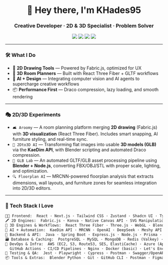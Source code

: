 <h1 align="center">👋 Hey there, I'm KHades95</h1>
<h3 align="center">Creative Developer · 2D & 3D Specialist · Problem Solver</h3>

<p align="center">
  <img src="https://img.shields.io/badge/React-%5E18-blue?style=flat&logo=react" />
  <img src="https://img.shields.io/badge/Fabric.js-5.3-orange?style=flat" />
  <img src="https://img.shields.io/badge/Three.js-Scene%20Master-000000?style=flat" />
  <img src="https://img.shields.io/badge/Next.js-%20SSR%20Expert-black?style=flat" />
</p>

---

### 🛠 What I Do

- 🧱 **2D Drawing Tools** — Powered by Fabric.js, optimized for UX
- 🧊 **3D Room Planners** — Built with React Three Fiber + GLTF workflows
- 🧠 **AI + Design** — Integrating computer vision and AI agents to supercharge creative workflows
- 📦 **Performance First** — Draco compression, lazy loading, and smooth rendering

---

### 🎭 2D/3D Experiments

- `🛋 Aroomy` — A room planning platform merging **2D drawing** (Fabric.js) with **3D visualization** (React Three Fiber). Includes smart snapping, AI furniture styling, and real-time sync.
- `🧠 2Dto3D AI` — Transforming flat images into usable **3D models (GLB)** via the **KaeDim API**, with Blender scripting and automated Draco compression.
- `🧪 GLB Lab` — An automated GLTF/GLB asset processing pipeline using **Blender + Node.js**, converting FBX/OBJ/STL with proper scale, lighting, and optimization.
- `🔍 Floorplan AI` — MRCNN-powered floorplan analysis that extracts dimensions, wall layouts, and furniture zones for seamless integration into 2D/3D editors.

---

### 🚀 Tech Stack I Love

```txt
🧑‍🎨 Frontend:  React · Next.js · Tailwind CSS · Zustand · Shadcn UI · TypeScript · Remix · Framer Motion · GSAP
🖍️ 2D Engines:  Fabric.js · Konva · Native Canvas API · SVG Manipulation · Paper.js
🧱 3D Engines & Workflows:  React Three Fiber · Three.js · WebGL · Blender (Python scripting) · GLTF/GLB Pipeline · Draco Compression · Model Decimation
🧠 AI + Automation:  KaeDim API · MRCNN · OpenAI · DeepSeek · Meshy API · Midjourney (concepts) · Hugging Face Pipelines · AI Agents for UI
🧰 Backend & API:  Java · Spring Boot · Express.js · Node.js · Prisma · REST · GraphQL · WebSockets · JWT · OAuth2
🗃️ Database & Caching:  PostgreSQL · MySQL · MongoDB · Redis (Valkey) · Supabase · Firebase Realtime DB
🚀 DevOps & Infra:  AWS (EC2, S3, Route53, SES, ElastiCache) · Azure (App Services, Blob Storage, DNS)
  GitHub Actions · CI/CD Pipelines · Nginx · Docker (basic) · Let's Encrypt SSL
🧪 Testing & QA:  Jest · Playwright · Cypress · Postman · Swagger/OpenAPI
📦 Tools & Extras:  Blender Python · Git · GitHub CLI · Postman · Figma · Vercel · Netlify · Coolify · GoDaddy DNS · Custom Domains
```
